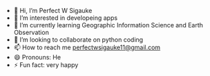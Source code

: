 - 👋 Hi, I’m Perfect W Sigauke
- 👀 I’m interested in developeing apps
- 🌱 I’m currently learning Geographic Information Science and Earth Observation 
- 💞️ I’m looking to collaborate on python coding
- 📫 How to reach me perfectwsigauke11@gmail.com
- 😄 Pronouns: He
- ⚡ Fun fact: very happy

<!---
Perfect001-hue/Perfect001-hue is a ✨ special ✨ repository because its `README.md` (this file) appears on your GitHub profile.
You can click the Preview link to take a look at your changes.
--->

